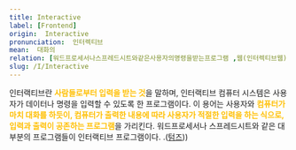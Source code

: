 ```yaml
---
title: Interactive
label: [Frontend]
origin:  Interactive
pronunciation:  인터렉티브
mean:  대화의
relation: [워드프로세서나스프레드시트와같은사용자의명령을받는프로그램 ,웹(인터렉티브웹) ]
slug: /I/Interactive
---
```


<content>

<p>인터랙티브란 <span style="color:#FFBF00; font-weight:bold;">사람들로부터 입력을 받는 것</span>을 말하며, 인터랙티브 컴퓨터 시스템은 사용자가 데이터나 명령을 입력할 수 있도록 한 프로그램이다. 이 용어는 사용자와 <span style="color:#FFBF00; font-weight:bold;">컴퓨터가 마치 대화를 하듯이, 컴퓨터가 출력한 내용에 따라 사용자가 적절한 입력을 하는 식으로, 입력과 출력이 공존하는 프로그램</span>을 가리킨다. 워드프로세서나 스프레드시트와 같은 대부분의 프로그램들이 인터랙티브 프로그램이다.
.(<a href="http://www.terms.co.kr/interactive.htm">텀즈</a>))</p>

</content>
